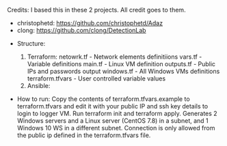 Credits: I based this in these 2 projects. All credit goes to them. 
* christophetd: https://github.com/christophetd/Adaz 
* clong: https://github.com/clong/DetectionLab

- Structure:
    1. Terraform:
        netowrk.tf - Network elements definitiions
        vars.tf - Variable definitions
        main.tf - Linux VM definition
        outputs.tf - Public IPs and passwords output
        windows.tf - All Windows VMs definitions
        terraform.tfvars - User controlled variable values
    2. Ansible:

- How to run:
    Copy the contents of terraform.tfvars.example to terraform.tfvars and edit it with your public IP and ssh key details to login to logger VM.
    Run terraform init and terraform apply.
    Generates 2 Windows servers and a Linux server (CentOS 7.8) in a subnet, and 1 Windows 10 WS in a different subnet.
    Connection is only allowed from the public ip defined in the terraform.tfvars file.
    
        